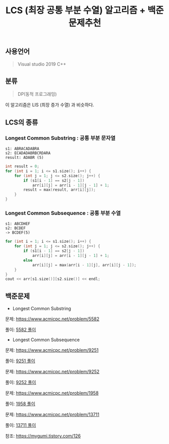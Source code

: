 ﻿---
title: "LCS (최장 공통 부분 수열) 알고리즘 + 백준문제추천"
categories: Algorithm
comments: true
---

## 사용언어
 > Visual studio 2019 C++ 

## 분류
 > DP(동적 프로그래밍)

이 알고리즘은 LIS (최장 증가 수열) 과 비슷하다. 

## LCS의 종류
### Longest Common Substring : 공통 부분 문자열

```
s1: ABRACADABRA
s2: ECADADABRBCRDARA
result: ADABR (5)
```

```c++
int result = 0;
for (int i = 1; i <= s1.size(); i++) {
	for (int j = 1; j <= s2.size(); j++) {
		if (s1[i - 1] == s2[j - 1])
			arr[i][j] = arr[i - 1][j - 1] + 1;
		result = max(result, arr[i][j]);
	}
}
```

### Longest Common Subsequence : 공통 부분 수열

```
s1: ABCDHEF
s2: BCDEF
-> BCDEF(5)
```

```c++
for (int i = 1; i <= s1.size(); i++) {
	for (int j = 1; j <= s2.size(); j++) {
		if (s1[i - 1] == s2[j - 1]) 
			arr[i][j] = arr[i - 1][j - 1] + 1;
		else 
			arr[i][j] = max(arr[i - 1][j], arr[i][j - 1]);
	}
}
cout << arr[s1.size()][s2.size()] << endl;
```


## 백준문제
 - Longest Common Substring

  문제: <https://www.acmicpc.net/problem/5582>

  풀이: [5582 풀이](https://github.com/leleluv1122/Algorithm/blob/master/_BAEKJOON_/_BAEKJOON_/5582_%EA%B3%B5%ED%86%B5_%EB%B6%80%EB%B6%84_%EB%AC%B8%EC%9E%90%EC%97%B4.cpp)

 - Longest Common Subsequence

  문제: <https://www.acmicpc.net/problem/9251>

  풀이: [9251 풀이](https://github.com/leleluv1122/Algorithm/blob/master/_BAEKJOON_/_BAEKJOON_/9251_LCS.cpp)


  문제: <https://www.acmicpc.net/problem/9252>

  풀이: [9252 풀이](https://github.com/leleluv1122/Algorithm/blob/master/_BAEKJOON_/_BAEKJOON_/9252_LCS2.cpp)
  

  문제: <https://www.acmicpc.net/problem/1958>

  풀이: [1958 풀이](https://github.com/leleluv1122/Algorithm/blob/master/_BAEKJOON_/_BAEKJOON_/1958_LCS3.cpp)


  문제: <https://www.acmicpc.net/problem/13711>

  풀이: [13711 풀이](https://github.com/leleluv1122/Algorithm/blob/master/_BAEKJOON_/_BAEKJOON_/13711_LCS_4.cpp)



참조: <https://mygumi.tistory.com/126>